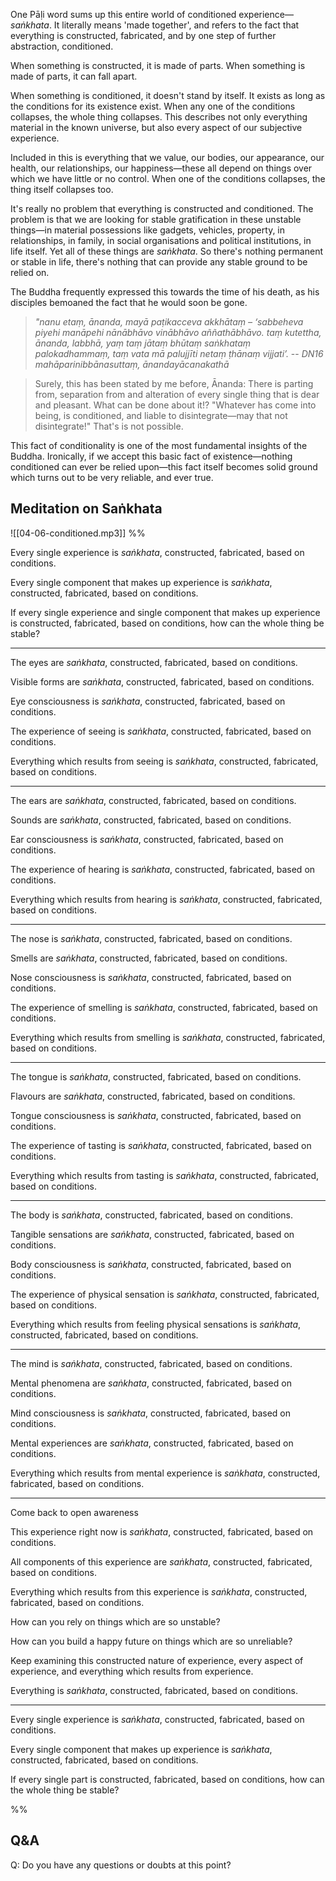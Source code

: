One Pāḷi word sums up this entire world of conditioned experience—*saṅkhata*. It literally means 'made together', and refers to the fact that everything is constructed, fabricated, and by one step of further abstraction, conditioned.

When something is constructed, it is made of parts. When something is made of parts, it can fall apart.

When something is conditioned, it doesn't stand by itself. It exists as long as the conditions for its existence exist. When any one of the conditions collapses, the whole thing collapses. This describes not only everything material in the known universe, but also every aspect of our subjective experience.

Included in this is everything that we value, our bodies, our appearance, our health, our relationships, our happiness—these all depend on things over which we have little or no control. When one of the conditions collapses, the thing itself collapses too.

It's really no problem that everything is constructed and conditioned. The problem is that we are looking for stable gratification in these unstable things—in material possessions like gadgets, vehicles, property, in relationships, in family, in social organisations and political institutions, in life itself. Yet all of these things are *saṅkhata*. So there's nothing permanent or stable in life, there's nothing that can provide any stable ground to be relied on.

The Buddha frequently expressed this towards the time of his death, as his disciples bemoaned the fact that he would soon be gone.

> *"nanu etaṃ, ānanda, mayā paṭikacceva akkhātaṃ – ‘sabbeheva piyehi manāpehi nānābhāvo vinābhāvo aññathābhāvo. taṃ kutettha, ānanda, labbhā, yaṃ taṃ jātaṃ bhūtaṃ saṅkhataṃ palokadhammaṃ, taṃ vata mā palujjīti netaṃ ṭhānaṃ vijjati’.*
> -- *DN16 mahāparinibbānasuttaṃ, ānandayācanakathā*

> Surely, this has been stated by me before, Ānanda: There is parting from, separation from and alteration of every single thing that is dear and pleasant. What can be done about it!? "Whatever has come into being, is conditioned, and liable to disintegrate—may that not disintegrate!" That's is not possible.

This fact of conditionality is one of the most fundamental insights of the Buddha. Ironically, if we accept this basic fact of existence—nothing conditioned can ever be relied upon—this fact itself becomes solid ground which turns out to be very reliable, and ever true.
## Meditation on Saṅkhata

![[04-06-conditioned.mp3]]
%%

Every single experience is *saṅkhata*, constructed, fabricated, based on conditions.

Every single component that makes up experience is *saṅkhata*, constructed, fabricated, based on conditions.

If every single experience and single component that makes up experience is constructed, fabricated, based on conditions, how can the whole thing be stable?

---
The eyes are *saṅkhata*, constructed, fabricated, based on conditions.

Visible forms are *saṅkhata*, constructed, fabricated, based on conditions.

Eye consciousness is *saṅkhata*, constructed, fabricated, based on conditions.

The experience of seeing is *saṅkhata*, constructed, fabricated, based on conditions.

Everything which results from seeing is *saṅkhata*, constructed, fabricated, based on conditions.

---
The ears are *saṅkhata*, constructed, fabricated, based on conditions.

Sounds are *saṅkhata*, constructed, fabricated, based on conditions.

Ear consciousness is *saṅkhata*, constructed, fabricated, based on conditions.

The experience of hearing is *saṅkhata*, constructed, fabricated, based on conditions.

Everything which results from hearing is *saṅkhata*, constructed, fabricated, based on conditions.

---
The nose is *saṅkhata*, constructed, fabricated, based on conditions.

Smells are *saṅkhata*, constructed, fabricated, based on conditions.

Nose consciousness is *saṅkhata*, constructed, fabricated, based on conditions.

The experience of smelling is *saṅkhata*, constructed, fabricated, based on conditions.

Everything which results from smelling is *saṅkhata*, constructed, fabricated, based on conditions.

---
The tongue is *saṅkhata*, constructed, fabricated, based on conditions.

Flavours are *saṅkhata*, constructed, fabricated, based on conditions.

Tongue consciousness is *saṅkhata*, constructed, fabricated, based on conditions.

The experience of tasting is *saṅkhata*, constructed, fabricated, based on conditions.

Everything which results from tasting is *saṅkhata*, constructed, fabricated, based on conditions.

---
The body is *saṅkhata*, constructed, fabricated, based on conditions.

Tangible sensations are *saṅkhata*, constructed, fabricated, based on conditions.

Body consciousness is *saṅkhata*, constructed, fabricated, based on conditions.

The experience of physical sensation is *saṅkhata*, constructed, fabricated, based on conditions.

Everything which results from feeling physical sensations is *saṅkhata*, constructed, fabricated, based on conditions.

---
The mind is *saṅkhata*, constructed, fabricated, based on conditions.

Mental phenomena are *saṅkhata*, constructed, fabricated, based on conditions.

Mind consciousness is *saṅkhata*, constructed, fabricated, based on conditions.

Mental experiences are *saṅkhata*, constructed, fabricated, based on conditions.

Everything which results from mental experience is *saṅkhata*, constructed, fabricated, based on conditions.

---
Come back to open awareness

This experience right now is *saṅkhata*, constructed, fabricated, based on conditions.

All components of this experience are *saṅkhata*, constructed, fabricated, based on conditions.

Everything which results from this experience is *saṅkhata*, constructed, fabricated, based on conditions.

How can you rely on things which are so unstable?

How can you build a happy future on things which are so unreliable? 

Keep examining this constructed nature of experience, every aspect of experience, and everything which results from experience.

Everything is *saṅkhata*, constructed, fabricated, based on conditions.

---

Every single experience is *saṅkhata*, constructed, fabricated, based on conditions.

Every single component that makes up experience is *saṅkhata*, constructed, fabricated, based on conditions.

If every single part is constructed, fabricated, based on conditions, how can the whole thing be stable?

%%

## Q&A

Q: Do you have any questions or doubts at this point?


